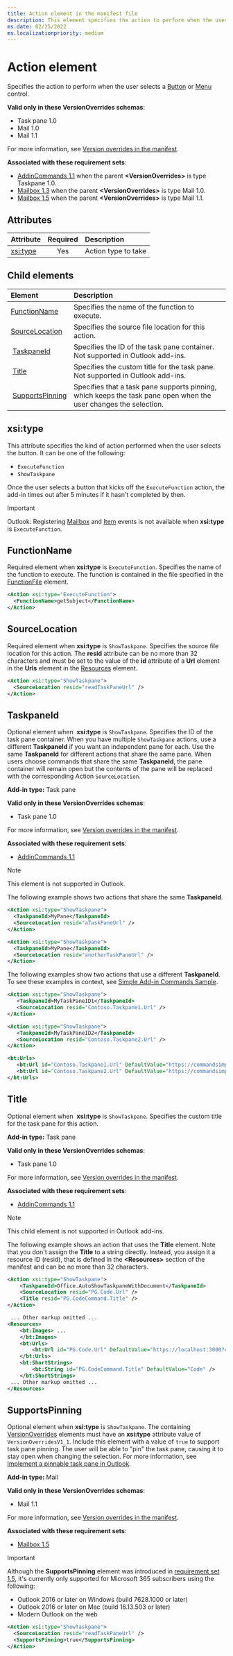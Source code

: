 ```yaml
---
title: Action element in the manifest file
description: This element specifies the action to perform when the user selects a button or menu control.
ms.date: 02/25/2022
ms.localizationpriority: medium
---
```


# Action element

Specifies the action to perform when the user selects a [Button](control-button.md) or [Menu](control-menu.md) control.

**Valid only in these VersionOverrides schemas**:

- Task pane 1.0
- Mail 1.0
- Mail 1.1

For more information, see [Version overrides in the manifest](/office/dev/add-ins/develop/add-in-manifests#version-overrides-in-the-manifest).

**Associated with these requirement sets**:

- [AddinCommands 1.1](../requirement-sets/common/add-in-commands-requirement-sets.md) when the parent **\<VersionOverrides\>** is type Taskpane 1.0.
- [Mailbox 1.3](../requirement-sets/outlook/requirement-set-1.3/outlook-requirement-set-1.3.md) when the parent **\<VersionOverrides\>** is type Mail 1.0.
- [Mailbox 1.5](../requirement-sets/outlook/requirement-set-1.5/outlook-requirement-set-1.5.md) when the parent **\<VersionOverrides\>** is type Mail 1.1.

## Attributes

|  Attribute  |  Required  |  Description  |
|:-----|:-----:|:-----|
|  [xsi:type](#xsitype)  |  Yes  | Action type to take|

## Child elements

|  Element |  Description  |
|:-----|:-----|
|  [FunctionName](#functionname) |    Specifies the name of the function to execute. |
|  [SourceLocation](#sourcelocation) |    Specifies the source file location for this action. |
|  [TaskpaneId](#taskpaneid) | Specifies the ID of the task pane container. Not supported in Outlook add-ins.|
|  [Title](#title) | Specifies the custom title for the task pane. Not supported in Outlook add-ins.|
|  [SupportsPinning](#supportspinning) | Specifies that a task pane supports pinning, which keeps the task pane open when the user changes the selection.|

## xsi:type

This attribute specifies the kind of action performed when the user selects the button. It can be one of the following:

- `ExecuteFunction`
- `ShowTaskpane`

Once the user selects a button that kicks off the `ExecuteFunction` action, the add-in times out after 5 minutes if it hasn't completed by then.

> [!IMPORTANT]
> Outlook: Registering [Mailbox](../requirement-sets/outlook/preview-requirement-set/office.context.mailbox.md#events) and [Item](../requirement-sets/outlook/preview-requirement-set/office.context.mailbox.item.md#events) events is not available when **xsi:type** is `ExecuteFunction`.

## FunctionName

Required element when **xsi:type** is `ExecuteFunction`. Specifies the name of the function to execute. The function is contained in the file specified in the [FunctionFile](functionfile.md) element.

```xml
<Action xsi:type="ExecuteFunction">
  <FunctionName>getSubject</FunctionName>
</Action>
```

## SourceLocation

Required element when **xsi:type** is `ShowTaskpane`. Specifies the source file location for this action. The **resid** attribute can be no more than 32 characters and must be set to the value of the **id** attribute of a **Url** element in the **Urls** element in the [Resources](resources.md) element.

```xml
<Action xsi:type="ShowTaskpane">
  <SourceLocation resid="readTaskPaneUrl" />
</Action>
```  

## TaskpaneId

Optional element when  **xsi:type** is `ShowTaskpane`. Specifies the ID of the task pane container. When you have multiple `ShowTaskpane` actions, use a different **TaskpaneId** if you want an independent pane for each. Use the same **TaskpaneId** for  different actions that share the same pane. When users choose commands that share the same **TaskpaneId**, the pane container will remain open but the contents of the pane will be replaced with the corresponding Action `SourceLocation`.

**Add-in type:** Task pane

**Valid only in these VersionOverrides schemas**:

- Task pane 1.0

For more information, see [Version overrides in the manifest](/office/dev/add-ins/develop/add-in-manifests#version-overrides-in-the-manifest).

**Associated with these requirement sets**:

- [AddinCommands 1.1](../requirement-sets/common/add-in-commands-requirement-sets.md)

> [!NOTE]
> This element is not supported in Outlook.

The following example shows two actions that share the same **TaskpaneId**.

```xml
<Action xsi:type="ShowTaskpane">
  <TaskpaneId>MyPane</TaskpaneId>
  <SourceLocation resid="aTaskPaneUrl" />
</Action>

<Action xsi:type="ShowTaskpane">
  <TaskpaneId>MyPane</TaskpaneId>
  <SourceLocation resid="anotherTaskPaneUrl" />
</Action>
```  

The following examples show two actions that use a different **TaskpaneId**. To see these examples in context, see [Simple Add-in Commands Sample](https://github.com/OfficeDev/Office-Add-in-Commands-Samples/blob/master/Simple/Manifest/SimpleAddin.xml).

```xml
<Action xsi:type="ShowTaskpane">
   <TaskpaneId>MyTaskPaneID1</TaskpaneId>
   <SourceLocation resid="Contoso.Taskpane1.Url" />
</Action>

<Action xsi:type="ShowTaskpane">
   <TaskpaneId>MyTaskPaneID2</TaskpaneId>
   <SourceLocation resid="Contoso.Taskpane2.Url" />
</Action>
```  

```xml
<bt:Urls>
   <bt:Url id="Contoso.Taskpane1.Url" DefaultValue="https://commandsimple.azurewebsites.net/Taskpane.html" />
   <bt:Url id="Contoso.Taskpane2.Url" DefaultValue="https://commandsimple.azurewebsites.net/Taskpane2.html" />
</bt:Urls>
```  

## Title

Optional element when  **xsi:type** is `ShowTaskpane`. Specifies the custom title for the task pane for this action.

**Add-in type:** Task pane

**Valid only in these VersionOverrides schemas**:

- Task pane 1.0

For more information, see [Version overrides in the manifest](/office/dev/add-ins/develop/add-in-manifests#version-overrides-in-the-manifest).

**Associated with these requirement sets**:

- [AddinCommands 1.1](../requirement-sets/common/add-in-commands-requirement-sets.md)

> [!NOTE]
> This child element is not supported in Outlook add-ins.

The following example shows an action that uses the **Title** element. Note that you don't assign the **Title** to a string directly. Instead, you assign it a resource ID (resid), that is defined in the **\<Resources\>** section of the manifest and can be no more than 32 characters.

```xml
<Action xsi:type="ShowTaskpane">
    <TaskpaneId>Office.AutoShowTaskpaneWithDocument</TaskpaneId>
    <SourceLocation resid="PG.Code.Url" />
    <Title resid="PG.CodeCommand.Title" />
</Action>

 ... Other markup omitted ...
<Resources>
    <bt:Images> ...
    </bt:Images>
    <bt:Urls>
        <bt:Url id="PG.Code.Url" DefaultValue="https://localhost:3000?commands=1" />
    </bt:Urls>
    <bt:ShortStrings>
        <bt:String id="PG.CodeCommand.Title" DefaultValue="Code" />
    </bt:ShortStrings>
 ... Other markup omitted ...
</Resources>
```

## SupportsPinning

Optional element when **xsi:type** is `ShowTaskpane`. The containing [VersionOverrides](versionoverrides.md) elements must have an **xsi:type** attribute value of `VersionOverridesV1_1`. Include this element with a value of `true` to support task pane pinning. The user will be able to "pin" the task pane, causing it to stay open when changing the selection. For more information, see [Implement a pinnable task pane in Outlook](/office/dev/add-ins/outlook/pinnable-taskpane).

**Add-in type:** Mail

**Valid only in these VersionOverrides schemas**:

- Mail 1.1

For more information, see [Version overrides in the manifest](/office/dev/add-ins/develop/add-in-manifests#version-overrides-in-the-manifest).

**Associated with these requirement sets**:

- [Mailbox 1.5](../requirement-sets/outlook/requirement-set-1.5/outlook-requirement-set-1.5.md)

> [!IMPORTANT]
> Although the **SupportsPinning** element was introduced in [requirement set 1.5](../requirement-sets/outlook/requirement-set-1.5/outlook-requirement-set-1.5.md), it's currently only supported for Microsoft 365 subscribers using the following:
>
> - Outlook 2016 or later on Windows (build 7628.1000 or later)
> - Outlook 2016 or later on Mac (build 16.13.503 or later)
> - Modern Outlook on the web

```xml
<Action xsi:type="ShowTaskpane">
  <SourceLocation resid="readTaskPaneUrl" />
  <SupportsPinning>true</SupportsPinning>
</Action>
```
